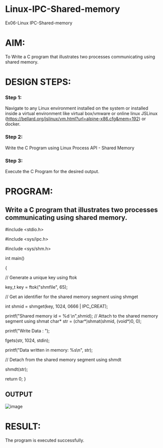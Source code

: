 # Linux-IPC-Shared-memory
Ex06-Linux IPC-Shared-memory

# AIM:
To Write a C program that illustrates two processes communicating using shared memory.

# DESIGN STEPS:

### Step 1:

Navigate to any Linux environment installed on the system or installed inside a virtual environment like virtual box/vmware or online linux JSLinux (https://bellard.org/jslinux/vm.html?url=alpine-x86.cfg&mem=192) or docker.

### Step 2:

Write the C Program using Linux Process API - Shared Memory

### Step 3:

Execute the C Program for the desired output. 

# PROGRAM:

## Write a C program that illustrates two processes communicating using shared memory.
#include <stdio.h>

#include <sys/ipc.h>

#include <sys/shm.h>

int main()

{

// Generate a unique key using ftok

key_t key = ftok("shmfile", 65);

// Get an identifier for the shared memory segment using shmget

int shmid = shmget(key, 1024, 0666 | IPC_CREAT);

  printf("Shared memory id = %d \n",shmid);
  // Attach to the shared memory segment using shmat
char* str = (char*)shmat(shmid, (void*)0, 0);

printf("Write Data : ");

fgets(str, 1024, stdin);

printf("Data written in memory: %s\n", str);

// Detach from the shared memory segment using shmdt

shmdt(str);

return 0;
}

## OUTPUT
![image](https://github.com/Akshayasakthivels/Linux-IPC-Shared-memory/assets/144870561/35a2bf7c-c8c4-4ed6-ad82-4588282c26c1)


# RESULT:
The program is executed successfully.
